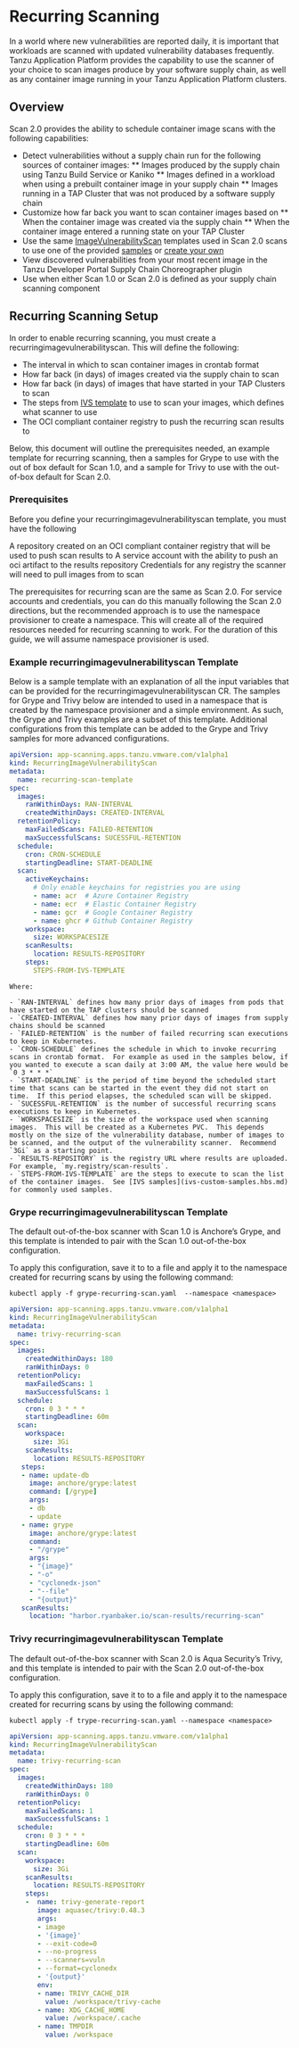 # Recurring Scanning

In a world where new vulnerabilities are reported daily, it is important that workloads are scanned with updated vulnerability databases frequently.  Tanzu Application Platform provides the capability to use the scanner of your choice to scan images produce by your software supply chain, as well as any container image running in your Tanzu Application Platform clusters.

## <a id="overview"></a>Overview

Scan 2.0 provides the ability to schedule container image scans with the following capabilities:

*  Detect vulnerabilities without a supply chain run for the following sources of container images:
** Images produced by the supply chain using Tanzu Build Service or Kaniko
** Images defined in a workload when using a prebuilt container image in your supply chain
** Images running in a TAP Cluster that was not produced by a software supply chain
* Customize how far back you want to scan container images based on
** When the container image was created via the supply chain
** When the container image entered a running state on your TAP Cluster
* Use the same [ImageVulnerabilityScan]() templates used in Scan 2.0 scans to use one of the provided [samples](scst-scan/ivs-custom-samples.hbs.md) or [create your own](scst-scan/ivs-create-your-own.hbs.md)
* View discovered vulnerabilities from your most recent image in the Tanzu Developer Portal Supply Chain Choreographer plugin
* Use when either Scan 1.0 or Scan 2.0 is defined as your supply chain scanning component

## <a id="recurring-scanning-setup"></a>Recurring Scanning Setup

In order to enable recurring scanning, you must create a recurringimagevulnerabilityscan.  This will define the following:

* The interval in which to scan container images in crontab format
* How far back (in days) of images created via the supply chain to scan
* How far back (in days) of images that have started in your TAP Clusters to scan
* The steps from [IVS template]() to use to scan your images, which defines what scanner to use
* The OCI compliant container registry to push the recurring scan results to

Below, this document will outline the prerequisites needed, an example template for recurring scanning, then a samples for Grype to use with the out of box default for Scan 1.0, and a sample for Trivy to use with the out-of-box default for Scan 2.0.

### <a id="preqrequisites"></a>Prerequisites

Before you define your recurringimagevulnerabilityscan template, you must have the following

A repository created on an OCI compliant container registry that will be used to push scan results to
A service account with the ability to push an oci artifact to the results repository
Credentials for any registry the scanner will need to pull images from to scan

The prerequisites for recurring scan are the same as Scan 2.0.  For service accounts and credentials, you can do this manually following the Scan 2.0 directions, but the recommended approach is to use the  namespace provisioner to create a namespace.  This will create all of the required resources needed for recurring scanning to work.  For the duration of this guide, we will assume namespace provisioner is used.

### <a id="example-template"></a>Example recurringimagevulnerabilityscan Template

Below is a sample template with an explanation of all the input variables that can be provided for the recurringimagevulnerabilityscan CR.  The samples for Grype and Trivy below are intended to used in a namespace that is created by the namespace provisioner and a simple environment.  As such, the Grype and Trivy examples are a subset of this template.  Additional configurations from this template can be added to the Grype and Trivy samples for more advanced configurations.  

```yaml
apiVersion: app-scanning.apps.tanzu.vmware.com/v1alpha1
kind: RecurringImageVulnerabilityScan
metadata:
  name: recurring-scan-template
spec:
  images:
    ranWithinDays: RAN-INTERVAL
    createdWithinDays: CREATED-INTERVAL
  retentionPolicy:
    maxFailedScans: FAILED-RETENTION
    maxSuccessfulScans: SUCESSFUL-RETENTION
  schedule:
    cron: CRON-SCHEDULE
    startingDeadline: START-DEADLINE
  scan:
    activeKeychains:
      # Only enable keychains for registries you are using
      - name: acr  # Azure Container Registry
      - name: ecr  # Elastic Container Registry
      - name: gcr  # Google Container Registry
      - name: ghcr # Github Container Registry
    workspace:
      size: WORKSPACESIZE
    scanResults:
      location: RESULTS-REPOSITORY
    steps:
      STEPS-FROM-IVS-TEMPLATE
```

    Where:

    - `RAN-INTERVAL` defines how many prior days of images from pods that have started on the TAP clusters should be scanned
    - `CREATED-INTERVAL` defines how many prior days of images from supply chains should be scanned
    - `FAILED-RETENTION` is the number of failed recurring scan executions to keep in Kubernetes.
    - `CRON-SCHEDULE` defines the schedule in which to invoke recurring scans in crontab format.  For example as used in the samples below, if you wanted to execute a scan daily at 3:00 AM, the value here would be `0 3 * * *`
    - `START-DEADLINE` is the period of time beyond the scheduled start time that scans can be started in the event they did not start on time.  If this period elapses, the scheduled scan will be skipped.
    - `SUCESSFUL-RETENTION` is the number of successful recurring scans executions to keep in Kubernetes.  
    - `WORKSPACESIZE` is the size of the workspace used when scanning images.  This will be created as a Kubernetes PVC.  This depends mostly on the size of the vulnerability database, number of images to be scanned, and the output of the vulnerability scanner.  Recommend `3Gi` as a starting point. 
    - `RESULTS-REPOSITORY` is the registry URL where results are uploaded. For example, `my.registry/scan-results`.
    - `STEPS-FROM-IVS-TEMPLATE` are the steps to execute to scan the list of the container images.  See [IVS samples](ivs-custom-samples.hbs.md) for commonly used samples.

### <a id="grype-rivs-template"></a>Grype recurringimagevulnerabilityscan Template

The default out-of-the-box scanner with Scan 1.0 is Anchore’s Grype, and this template is intended to pair with the Scan 1.0 out-of-the-box configuration.

To apply this configuration, save it to to a file and apply it to the namespace created for recurring scans by using the following command:

```console
kubectl apply -f grype-recurring-scan.yaml  --namespace <namespace>
```

```yaml
apiVersion: app-scanning.apps.tanzu.vmware.com/v1alpha1
kind: RecurringImageVulnerabilityScan
metadata:
  name: trivy-recurring-scan
spec:
  images:
    createdWithinDays: 180
    ranWithinDays: 0
  retentionPolicy:
    maxFailedScans: 1
    maxSuccessfulScans: 1
  schedule:
    cron: 0 3 * * *
    startingDeadline: 60m
  scan:
    workspace:
      size: 3Gi
    scanResults:
      location: RESULTS-REPOSITORY
   steps:
   - name: update-db
     image: anchore/grype:latest
     command: [/grype]
     args:
     - db
     - update
   - name: grype
     image: anchore/grype:latest
     command:
     - "/grype"
     args:
     - "{image}"
     - "-o"
     - "cyclonedx-json"
     - "--file"
     - "{output}"
   scanResults:
     location: "harbor.ryanbaker.io/scan-results/recurring-scan"
```

### <a id="trivy-rivs-template"></a>Trivy recurringimagevulnerabilityscan Template

The default out-of-the-box scanner with Scan 2.0 is Aqua Security’s Trivy, and this template is intended to pair with the Scan 2.0 out-of-the-box configuration.

To apply this configuration, save it to to a file and apply it to the namespace created for recurring scans by using the following command:

```console
kubectl apply -f trype-recurring-scan.yaml --namespace <namespace>
```

```yaml
apiVersion: app-scanning.apps.tanzu.vmware.com/v1alpha1
kind: RecurringImageVulnerabilityScan
metadata:
  name: trivy-recurring-scan
spec:
  images:
    createdWithinDays: 180
    ranWithinDays: 0
  retentionPolicy:
    maxFailedScans: 1
    maxSuccessfulScans: 1
  schedule:
    cron: 0 3 * * *
    startingDeadline: 60m
  scan:
    workspace:
      size: 3Gi
    scanResults:
      location: RESULTS-REPOSITORY
    steps:
    -  name: trivy-generate-report
       image: aquasec/trivy:0.48.3
       args:
       - image
       - '{image}'
       - --exit-code=0
       - --no-progress
       - --scanners=vuln
       - --format=cyclonedx
       - '{output}'
       env:
       - name: TRIVY_CACHE_DIR
         value: /workspace/trivy-cache
       - name: XDG_CACHE_HOME
         value: /workspace/.cache
       - name: TMPDIR
         value: /workspace
```